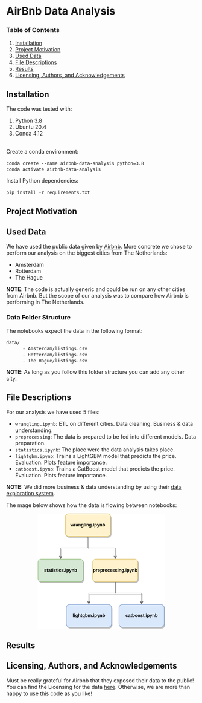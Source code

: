 # AirBnb Data Analysis

### Table of Contents
1. [Installation](#installation)
2. [Project Motivation](#motivation)
3. [Used Data](#data)
4. [File Descriptions](#files)
5. [Results](#results)
6. [Licensing, Authors, and Acknowledgements](#licensing)


## Installation <a id="installation"></a>
The code was tested with:
1. Python 3.8
2. Ubuntu 20.4
3. Conda 4.12

<br/>Create a conda environment:
```shell
conda create --name airbnb-data-analysis python=3.8
conda activate airbnb-data-analysis
```
Install Python dependencies:
```shell
pip install -r requirements.txt
```

## Project Motivation <a id="motivation"></a>

## Used Data <a id="data"></a>
We have used the public data given by [Airbnb](http://insideairbnb.com/get-the-data/). More concrete we chose to 
perform our analysis on the biggest cities from The Netherlands:
* Amsterdam
* Rotterdam
* The Hague

**NOTE**: The code is actually generic and could be run on any other cities from Airbnb. 
But the scope of our analysis was to compare how Airbnb is performing in The Netherlands.

### Data Folder Structure
The notebooks expect the data in the following format:
```
data/
      - Amsterdam/listings.csv
      - Rotterdam/listings.csv
      - The Hague/listings.csv
```

**NOTE**: As long as you follow this folder structure you can add any other city.

## File Descriptions <a id="files"></a>
For our analysis we have used 5 files:
* `wrangling.ipynb`: ETL on different cities. Data cleaning. Business & data understanding.
* `preprocessing`: The data is prepared to be fed into different models. Data preparation.
* `statistics.ipynb`: The place were the data analysis takes place.
* `lightgbm.ipynb`: Trains a LightGBM model that predicts the price. Evaluation. Plots feature importance.
* `catboost.ipynb`: Trains a CatBoost model that predicts the price. Evaluation. Plots feature importance.

**NOTE:** We did more business & data understanding by using their [data exploration system](http://insideairbnb.com/amsterdam/).

The mage below shows how the data is flowing between notebooks:
<p align="center"><img src="images/files_structure.png" /></p>

## Results <a id="results"></a>

## Licensing, Authors, and Acknowledgements <a id="licensing"></a>
Must be really grateful for Airbnb that they exposed their data to the public!
You can find the Licensing for the data [here](http://insideairbnb.com/data-policies). 
Otherwise, we are more than happy to use this code as you like!






